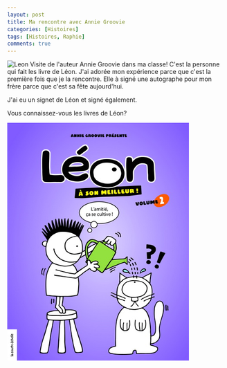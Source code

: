 ```yaml
---
layout: post
title: Ma rencontre avec Annie Groovie
categories: [Histoires]
tags: [Histoires, Raphie]
comments: true
---
```


![Leon](/images/leon-1.jpg "Leon")
Visite de l'auteur Annie Groovie dans ma classe! C'est la personne qui fait les livre de Léon. J'ai adorée mon expérience parce que c'est la première fois que je la rencontre. Elle à signé une autographe pour mon frère parce que c'est sa fête aujourd'hui.

J'ai eu un signet de Léon et signé également.

Vous connaissez-vous les livres de Léon?

![Leon](/images/annie-groovie-leon.jpg "Leon")
